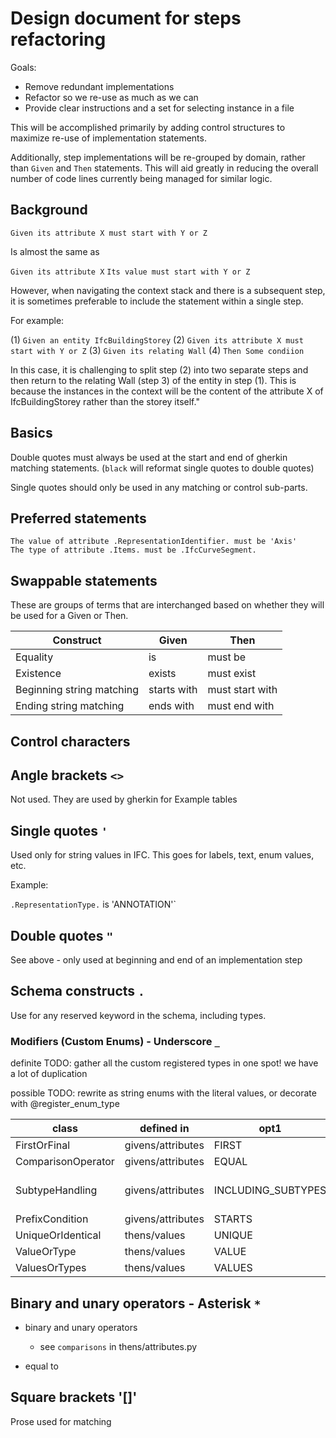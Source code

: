 # Design document for steps refactoring

Goals:

- Remove redundant implementations
- Refactor so we re-use as much as we can
- Provide clear instructions and a set for selecting instance in a file

This will be accomplished primarily by adding control structures
to maximize re-use of implementation statements.

Additionally, step implementations will be re-grouped by domain, rather than
`Given` and `Then` statements.
This will aid greatly in reducing the overall number of code lines currently being managed
for similar logic.

## Background

`Given its attribute X must start with Y or Z`

Is almost the same as

`Given its attribute X`
`Its value must start with Y or Z`

However, when navigating the context stack and there is a subsequent step,
it is sometimes preferable to include the statement within a single step.

For example:

(1) `Given an entity IfcBuildingStorey`
(2) `Given its attribute X must start with Y or Z`
(3) `Given its relating Wall`
(4) `Then Some condiion`

In this case, it is challenging to split step (2) into two separate steps and then return to the
relating Wall (step 3) of the entity in step (1). This is because the instances in the context will be
the content of the attribute X of IfcBuildingStorey rather than the storey itself."

## Basics

Double quotes must always be used at the start and end of gherkin matching statements.
(`black` will reformat single quotes to double quotes)

Single quotes should only be used in any matching or control sub-parts.

## Preferred statements

``` gherkin
The value of attribute .RepresentationIdentifier. must be 'Axis'
The type of attribute .Items. must be .IfcCurveSegment.
```

## Swappable statements

These are groups of terms that are interchanged based on whether they will be used for a Given or Then.

| Construct                 | Given       | Then            |
|---------------------------|-------------|-----------------|
| Equality                  | is          | must be         |
| Existence                 | exists      | must exist      |
| Beginning string matching | starts with | must start with |
| Ending string matching    | ends with   | must end with   |

## Control characters

## Angle brackets `<>`

Not used.
They are used by gherkin for Example tables

## Single quotes `'`

Used only for string values in IFC.
This goes for labels, text, enum values, etc.

Example:

`.RepresentationType.` is 'ANNOTATION'`

## Double quotes `"`

See above - only used at beginning and end of an implementation step

## Schema constructs `.`

Use for any reserved keyword in the schema, including types.

### Modifiers (Custom Enums) - Underscore `_`

definite TODO: gather all the custom registered types in one spot! we have a lot of duplication

possible TODO: rewrite as string enums with the literal values, or decorate with @register_enum_type

| class              | defined in        | opt1               | opt 2              | Notes                    |
|--------------------|-------------------|--------------------|--------------------|--------------------------|
| FirstOrFinal       | givens/attributes | FIRST              | FINAL              |                          | 
| ComparisonOperator | givens/attributes | EQUAL              | NOT_EQUAL          |                          | 
| SubtypeHandling    | givens/attributes | INCLUDING_SUBTYPES | EXCLUDING_SUBTYPES | is in givens/entity also | 
| PrefixCondition    | givens/attributes | STARTS             | DOES_NOT_START     |                          | 
| UniqueOrIdentical  | thens/values      | UNIQUE             | IDENTICAL          |                          | 
| ValueOrType        | thens/values      | VALUE              | TYPE               |                          | 
| ValuesOrTypes      | thens/values      | VALUES             | TYPES              |                          | 

## Binary and unary operators - Asterisk `*`

- binary and unary operators
  - see `comparisons` in thens/attributes.py

- equal to

## Square brackets '[]'

Prose used for matching
